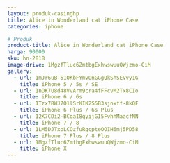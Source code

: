```yaml
---
layout: produk-casinghp
title: Alice in Wonderland cat iPhone Case
categories: iphone

# Produk
product-title: Alice in Wonderland cat iPhone Case
harga: 90000
sku: hn-2818
image-drive: 1MgzfTluc6ZmtbgExhwswuuQWjzmo-CiM
gallery:
  - url: 1mJr6uB-51OKbFYmvOnGGgQkShSEVvy1G
    title: iPhone 5 / 5s / SE
  - url: 1nOK7U8d48VvArm9cra4fFFcvM2Tx8CIo
    title: iPhone 6 / 6s
  - url: 1Tzx7RWJ7O1lSrKIK2S5B3sjnxff-8kQF
    title: iPhone 6 Plus / 6s Plus
  - url: 12K7CDi2-BCqaI8qyijGI5FvhhMaacfNN
    title: iPhone 7 / 8
  - url: 1LM5DJTxoLCOzfuRqcpteOOIH6mj5PD58
    title: iPhone 7 Plus / 8 Plus
  - url: 1MgzfTluc6ZmtbgExhwswuuQWjzmo-CiM
    title: iPhone X
---
```

